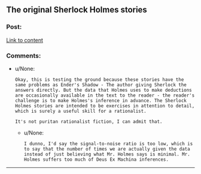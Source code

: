 ## The original Sherlock Holmes stories

### Post:

[Link to content](http://www.sherlockian.net/canon/)

### Comments:

- u/None:
  ```
  Okay, this is testing the ground because these stories have the same problems as Ender's Shadow - The author giving Sherlock the answers directly. But the data that Holmes uses to make deductions are occasionally available in the text to the reader - the reader's challenge is to make Holmes's inference in advance. The Sherlock Holmes stories are intended to be exercises in attention to detail, which is surely a useful skill for a rationalist.

  It's not puritan rationalist fiction, I can admit that.
  ```

  - u/None:
    ```
    I dunno, I'd say the signal-to-noise ratio is too low, which is to say that the number of times we are actually given the data instead of just believing what Mr. Holmes says is minimal. Mr. Holmes suffers too much of Deus Ex Machina inferences.
    ```

---

